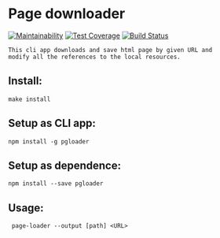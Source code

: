  # Page downloader
[![Maintainability](https://api.codeclimate.com/v1/badges/47b3e0f8e24e8627f423/maintainability)](https://codeclimate.com/github/VladVes/Page-downloader/maintainability)
[![Test Coverage](https://api.codeclimate.com/v1/badges/fb98b6493c2108621067/test_coverage)](https://codeclimate.com/github/VladVes/project-lvl3-s130/test_coverage)
[![Build Status](https://www.travis-ci.org/VladVes/project-lvl3-s130.svg?branch=master)](https://www.travis-ci.org/VladVes/project-lvl3-s130)

```
This cli app downloads and save html page by given URL and
modify all the references to the local resources.
```

## Install:
```
make install
```
## Setup as CLI app:
```
npm install -g pgloader
```
## Setup as dependence:
```
npm install --save pgloader
```
## Usage:
```
 page-loader --output [path] <URL>
```

